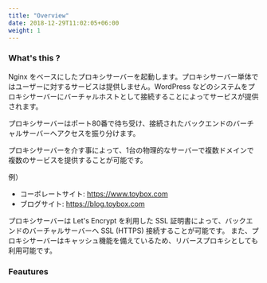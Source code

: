 ```yaml
---
title: "Overview"
date: 2018-12-29T11:02:05+06:00
weight: 1
---
```


### What's this ?

Nginx をベースにしたプロキシサーバーを起動します。プロキシサーバー単体ではユーザーに対するサービスは提供しません。WordPress などのシステムをプロキシサーバーにバーチャルホストとして接続することによってサービスが提供されます。

プロキシサーバーはポート80番で待ち受け、接続されたバックエンドのバーチャルサーバーへアクセスを振り分けます。

プロキシサーバーを介す事によって、1台の物理的なサーバーで複数ドメインで複数のサービスを提供することが可能です。

例）

- コーポレートサイト: https://www.toybox.com
- ブログサイト: https://blog.toybox.com

プロキシサーバーは Let's Encrypt を利用した SSL 証明書によって、バックエンドのバーチャルサーバーへ SSL (HTTPS) 接続することが可能です。
また、プロキシサーバーはキャッシュ機能を備えているため、リバースプロキシとしても利用可能です。



### Feautures



